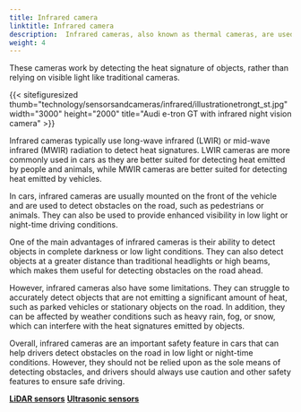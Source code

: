 ```yaml
---
title: Infrared camera
linktitle: Infrared camera
description:  Infrared cameras, also known as thermal cameras, are used in some cars for various purposes such as night vision, pedestrian detection, and animal detection. 
weight: 4
---
```

<!-- markdownlint-disable MD033 -->
These cameras work by detecting the heat signature of objects, rather than relying on visible light like traditional cameras.

{{< sitefiguresized thumb="technology/sensorsandcameras/infrared/illustrationetrongt_st.jpg" width="3000" height="2000" title="Audi e-tron GT with infrared night vision camera" >}}

Infrared cameras typically use long-wave infrared (LWIR) or mid-wave infrared (MWIR) radiation to detect heat signatures. LWIR cameras are more commonly used in cars as they are better suited for detecting heat emitted by people and animals, while MWIR cameras are better suited for detecting heat emitted by vehicles.

In cars, infrared cameras are usually mounted on the front of the vehicle and are used to detect obstacles on the road, such as pedestrians or animals. They can also be used to provide enhanced visibility in low light or night-time driving conditions.

One of the main advantages of infrared cameras is their ability to detect objects in complete darkness or low light conditions. They can also detect objects at a greater distance than traditional headlights or high beams, which makes them useful for detecting obstacles on the road ahead.

However, infrared cameras also have some limitations. They can struggle to accurately detect objects that are not emitting a significant amount of heat, such as parked vehicles or stationary objects on the road. In addition, they can be affected by weather conditions such as heavy rain, fog, or snow, which can interfere with the heat signatures emitted by objects.

Overall, infrared cameras are an important safety feature in cars that can help drivers detect obstacles on the road in low light or night-time conditions. However, they should not be relied upon as the sole means of detecting obstacles, and drivers should always use caution and other safety features to ensure safe driving.

<div class="mt-3 mb-3">
    <a href="../lidar/" class="text-decoration-none text-black"><strong><i class="bi-arrow-left"></i> LiDAR sensors</strong></a>
    <a href="../ultrasonic/" class="text-decoration-none text-black float-end"><strong>Ultrasonic sensors<i class="bi-arrow-right"></i></strong></a>
</div>